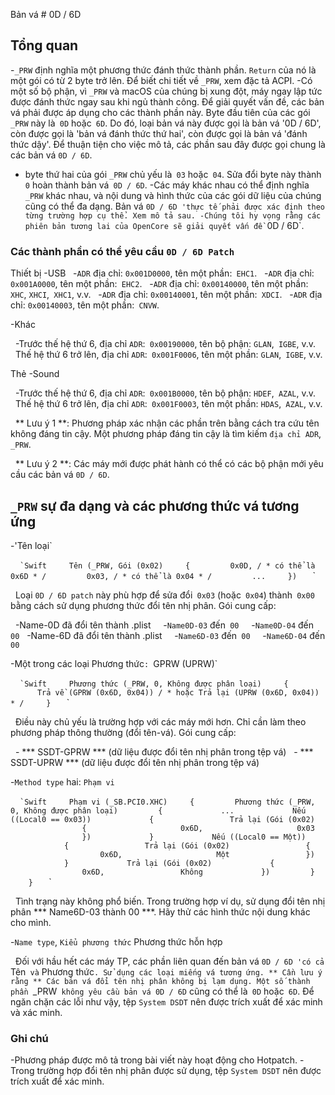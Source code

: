 Bản vá # 0D / 6D

## Tổng quan

-`_PRW` định nghĩa một phương thức đánh thức thành phần. `Return` của nó là một gói có từ 2 byte trở lên. Để biết chi tiết về `_PRW`, xem đặc tả ACPI.
-Có một số bộ phận, vì `_PRW` và macOS của chúng bị xung đột, máy ngay lập tức được đánh thức ngay sau khi ngủ thành công. Để giải quyết vấn đề, các bản vá phải được áp dụng cho các thành phần này. Byte đầu tiên của các gói `_PRW` này là` 0D` hoặc` 6D`. Do đó, loại bản vá này được gọi là bản vá '0D / 6D', còn được gọi là 'bản vá đánh thức thứ hai', còn được gọi là bản vá 'đánh thức dậy'. Để thuận tiện cho việc mô tả, các phần sau đây được gọi chung là các bản vá `0D / 6D`.
- byte thứ hai của gói `_PRW` chủ yếu là` 03` hoặc` 04`. Sửa đổi byte này thành` 0` hoàn thành bản vá` 0D / 6D`.
-Các máy khác nhau có thể định nghĩa `_PRW` khác nhau, và nội dung và hình thức của các gói dữ liệu của chúng cũng có thể đa dạng. Bản vá `0D / 6D 'thực tế phải được xác định theo từng trường hợp cụ thể. Xem mô tả sau.
-Chúng tôi hy vọng rằng các phiên bản tương lai của OpenCore sẽ giải quyết vấn đề `0D / 6D`.

### Các thành phần có thể yêu cầu `0D / 6D Patch`

Thiết bị -USB
  -`ADR` địa chỉ: `0x001D0000`, tên một phần:` EHC1`.
  -`ADR` địa chỉ: `0x001A0000`, tên một phần:` EHC2`.
  -`ADR` địa chỉ: `0x00140000`, tên một phần:` XHC`, `XHCI`,` XHC1`, v.v.
  -`ADR` địa chỉ: `0x00140001`, tên một phần:` XDCI`.
  -`ADR` địa chỉ: `0x00140003`, tên một phần:` CNVW`.

-Khác

  -Trước thế hệ thứ 6, địa chỉ `ADR`:` 0x00190000`, tên bộ phận: `GLAN`,` IGBE`, v.v.
  Thế hệ thứ 6 trở lên, địa chỉ `ADR`:` 0x001F0006`, tên một phần: `GLAN`,` IGBE`, v.v.

Thẻ -Sound

  -Trước thế hệ thứ 6, địa chỉ `ADR`:` 0x001B0000`, tên bộ phận: `HDEF`,` AZAL`, v.v.
  Thế hệ thứ 6 trở lên, địa chỉ `ADR`:` 0x001F0003`, tên một phần: `HDAS`,` AZAL`, v.v.

  ** Lưu ý 1 **: Phương pháp xác nhận các phần trên bằng cách tra cứu tên không đáng tin cậy. Một phương pháp đáng tin cậy là tìm kiếm `địa chỉ ADR`,` _PRW`.

  ** Lưu ý 2 **: Các máy mới được phát hành có thể có các bộ phận mới yêu cầu các bản vá `0D / 6D`.

## `_PRW` sự đa dạng và các phương thức vá tương ứng

-'Tên loại`

  `` `Swift
    Tên (_PRW, Gói (0x02)
    {
        0x0D, / * có thể là 0x6D * /
        0x03, / * có thể là 0x04 * /
        ...
    })
  `` `

  Loại `0D / 6D patch` này phù hợp để sửa đổi` 0x03` (hoặc` 0x04`) thành` 0x00` bằng cách sử dụng phương thức đổi tên nhị phân. Gói cung cấp:

  -Name-0D đã đổi tên thành .plist
    -`Name0D-03` đến` 00`
    -`Name0D-04` đến` 00`
  -Name-6D đã đổi tên thành .plist
    -`Name6D-03` đến` 00`
    -`Name6D-04` đến` 00`

-Một trong các loại Phương thức`: `GPRW (UPRW)`

  `` `Swift
    Phương thức (_PRW, 0, Không được phân loại)
    {
      Trả về (GPRW (0x6D, 0x04)) / * hoặc Trả lại (UPRW (0x6D, 0x04)) * /
    }
  `` `

  Điều này chủ yếu là trường hợp với các máy mới hơn. Chỉ cần làm theo phương pháp thông thường (đổi tên-vá). Gói cung cấp:

  - *** SSDT-GPRW *** (dữ liệu được đổi tên nhị phân trong tệp vá)
  - *** SSDT-UPRW *** (dữ liệu được đổi tên nhị phân trong tệp vá)

-`Method type` hai: `Phạm vi`

  `` `Swift
    Phạm vi (_SB.PCI0.XHC)
    {
        Phương thức (_PRW, 0, Không được phân loại)
        {
            ...
            Nếu ((Local0 == 0x03))
            {
                Trả lại (Gói (0x02)
                {
                    0x6D,
                    0x03
                })
            }
            Nếu ((Local0 == Một))
            {
                Trả lại (Gói (0x02)
                {
                    0x6D,
                    Một
                })
            }
            Trả lại (Gói (0x02)
            {
                0x6D,
                Không
            })
        }
    }
  `` `

  Tình trạng này không phổ biến. Trong trường hợp ví dụ, sử dụng đổi tên nhị phân *** Name6D-03 thành 00 ***. Hãy thử các hình thức nội dung khác cho mình.

-`Name type`, `Kiểu phương thức` Phương thức hỗn hợp

  Đối với hầu hết các máy TP, các phần liên quan đến bản vá `0D / 6D 'có cả` Tên` và` Phương thức`. Sử dụng các loại miếng vá tương ứng. ** Cần lưu ý rằng ** Các bản vá đổi tên nhị phân không bị lạm dụng. Một số thành phần `_PRW` không yêu cầu bản vá 0D / 6D` cũng có thể là` 0D` hoặc` 6D`. Để ngăn chặn các lỗi như vậy, tệp `System DSDT` nên được trích xuất để xác minh và xác minh.

### Ghi chú

-Phương pháp được mô tả trong bài viết này hoạt động cho Hotpatch.
-Trong trường hợp đổi tên nhị phân được sử dụng, tệp `System DSDT` nên được trích xuất để xác minh.
